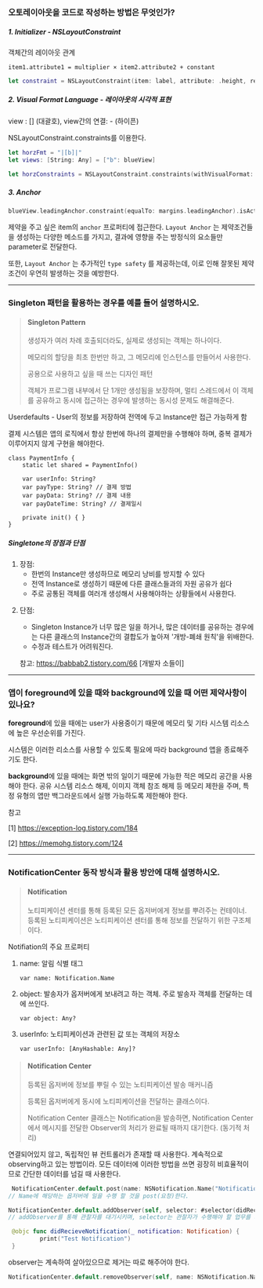 ### 오토레이아웃을 코드로 작성하는 방법은 무엇인가?

##### 1. Initializer - NSLayoutConstraint

객체간의 레이아웃 관계 

`item1.attribute1 = multiplier × item2.attribute2 + constant`

```swift
let constraint = NSLayoutConstraint(item: label, attribute: .height, relatedBy: .equal, toItem: button, attribute: .height, multiplier: 1, constant: 0)
```



##### 2. Visual Format Language - 레이아웃의 시각적 표현

view :  [] (대괄호), view간의 연결: - (하이픈)

NSLayoutConstraint.constraints를 이용한다.

```swift
let horzFmt = "|[b]|"
let views: [String: Any] = ["b": blueView]
     
let horzConstraints = NSLayoutConstraint.constraints(withVisualFormat: horzFmt, options: [], metrics: nil, views: views)
```



##### 3. Anchor

```swift
blueView.leadingAnchor.constraint(equalTo: margins.leadingAnchor).isActive = true
```

제약을 주고 싶은 item의 `anchor` 프로퍼티에 접근한다. `Layout Anchor` 는 제약조건들을 생성하는 다양한 메소드를 가지고, 결과에 영향을 주는 방정식의 요소들만 parameter로 전달한다. 

또한,  `Layout Anchor` 는 추가적인 `type safety` 를 제공하는데, 이로 인해 잘못된 제약조건이 우연히 발생하는 것을 예방한다. 



------

### Singleton 패턴을 활용하는 경우를 예를 들어 설명하시오.

> #### Singleton Pattern
>
> 생성자가 여러 차례 호출되더라도, 실제로 생성되는 객체는 하나이다.
>
> 메모리의 할당을 최초 한번만 하고, 그 메모리에 인스턴스를 만들어서 사용한다.
>
> 공용으로 사용하고 싶을 때 쓰는 디자인 패턴
>
>
> 객체가 프로그램 내부에서 단 1개만 생성됨을 보장하며, 멀티 스레드에서 이 객체를 공유하고 동시에 접근하는 경우에 발생하는 동시성 문제도 해결해준다. 

Userdefaults - User의 정보를 저장하여 전역에 두고 Instance만 접근 가능하게 함

결제 시스템은 앱의 로직에서 항상 한번에 하나의 결제만을 수행해야 하며, 중복 결제가 이루어지지 않게 구현을 해야한다. 

```
class PaymentInfo {
    static let shared = PaymentInfo()

    var userInfo: String? 
    var payType: String? // 결제 방법
    var payData: String? // 결제 내용
    var payDateTime: String? // 결제일시
    
    private init() { }
}
```



##### Singletone의 장점과 단점

1) 장점:
   - 한번의 Instance만 생성하므로 메모리 낭비를 방지할 수 있다
   - 전역 Instance로 생성하기 때문에 다른 클래스들과의 자원 공유가 쉽다
   - 주로 공통된 객체를 여러개 생성해서 사용해야하는 상황들에서 사용한다. 

2. 단점: 

   - Singleton Instance가 너무 많은 일을 하거나, 많은 데이터를 공유하는 경우에는 다른 클래스의 Instance간의 결합도가 높아져 '개방-폐쇄 원칙'을 위배한다.
   - 수정과 테스트가 어려워진다. 

   참고:  https://babbab2.tistory.com/66 [개발자 소들이]

------



### 앱이 foreground에 있을 때와 background에 있을 때 어떤 제약사항이 있나요?

**foreground**에 있을 때에는 user가 사용중이기 때문에 메모리 및 기타 시스템 리소스에 높은 우선순위를 가진다.

시스템은 이러한 리소스를 사용할 수 있도록 필요에 따라 background 앱을 종료해주기도 한다.



**background**에 있을 때에는 화면 밖의 일이기 때문에 가능한 적은 메모리 공간을 사용해야 한다. 공유 시스템 리소스 해제, 이미지 객체 참조 해제 등 메모리 제한을 주며,  특정 유형의 앱만 백그라운드에서 실행 가능하도록 제한해야 한다. 

 참고

[1]  https://exception-log.tistory.com/184 

[2] https://memohg.tistory.com/124


------


### NotificationCenter 동작 방식과 활용 방안에 대해 설명하시오.

> #### Notification
>
> 노티피케이션 센터를 통해 등록된 모든 옵저버에게 정보를 뿌려주는 컨테이너.
> 등록된 노티피케이션은 노티피케이션 센터를 통해 정보를 전달하기 위한 구조체이다.



Notifiation의 주요 프로퍼티 

1) name: 알림 식별 태그

   `var name: Notification.Name`

2) object: 발송자가 옵저버에게 보내려고 하는 객체. 주로 발송자 객체를 전달하는 데에 쓰인다.

   `var object: Any?`

3) userInfo: 노티피케이션과 관련된 값 또는 객체의 저장소

   `var userInfo: [AnyHashable: Any]?`

   

> #### Notification Center
>
> 등록된 옵저버에 정보를 뿌릴 수 있는 노티피케이션 발송 매커니즘
>
> 등록된 옵저버에게 동시에 노티피케이션을 전달하는 클래스이다.
>
> Notification Center 클래스는 Notification을 발송하면, Notification Center에서 메시지를 전달한 Observer의 처리가 완료될 때까지 대기한다. (동기적 처리)



연결되어있지 않고, 독립적인 뷰 컨트롤러가 존재할 때 사용한다. 계속적으로 observing하고 있는 방법이라. 모든 데이터에 이러한 방법을 쓰면 굉장히 비효율적이므로 간단한 데이터를 넘길 때 사용한다. 



```swift
 NotificationCenter.default.post(name: NSNotification.Name("NotificationExample"), object: nil, userInfo: nil)
// Name에 해당하는 옵저버에 일을 수행 할 것을 post(요청)한다.
```



```swift
NotificationCenter.default.addObserver(self, selector: #selector(didRecieveNotification(_:)), name: NSNotification.Name("NotificationExample"), object: nil)
// addObserver를 통해 관찰자를 대기시키며, selector는 관찰자가 수행해야 할 업무를 의미한다.

 @objc func didRecieveNotification(_ notification: Notification) {
         print("Test Notification")
 }

```



observer는 계속하여 살아있으므로 제거는 따로 해주어야 한다. 

```swift
NotificationCenter.default.removeObserver(self, name: NSNotification.Name("NotificationExample"), object: nil)
```







